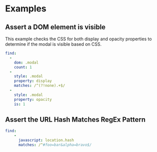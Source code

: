 # Examples

## Assert a DOM element is visible

This example checks the CSS for both display and opacity properties to determine
if the modal is visible based on CSS.

```yaml
find:
  -
    dom: .modal
    count: 1
  -
    style: .modal
    property: display
    matches: /^(?!none).+$/
  -
    style: .modal
    property: opacity
    is: 1
```

## Assert the URL Hash Matches RegEx Pattern

```yaml
find:
    -
      javascript: location.hash
      matches: /^#foo=bar&alpha=bravo$/
```

